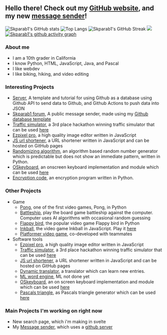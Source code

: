 ## Hello there! Check out my [GitHub website](https://skparab1.github.io), and my new [message sender](https://skparab1.github.io/server/frontend.html)!

![Skparab1's GitHub stats](https://github-readme-stats.vercel.app/api?username=skparab1&radius=5&layout=compact&theme=algolia)
![Top Langs](https://github-readme-stats.vercel.app/api/top-langs/?username=skparab1&theme=algolia&bor&layout=compact&langs_count=4)
![Skparab1's GitHub Streak](https://github-readme-streak-stats.herokuapp.com/?user=skparab1&layout=compact&theme=algolia)
![](https://visitor-badge.laobi.icu/badge?page_id=skparab1.skparab1&theme=algolia)
[![Skparab1's github activity graph](https://activity-graph.herokuapp.com/graph?username=Skparab1&layout=compact&theme=react-dark)](https://github.com/ashutosh00710/github-readme-activity-graph)

### About me
  - I am a 10th grader in California
  - I know Python, HTML, JavaScript, Java, and Pascal
  - I like webdev
  - I like biking, hiking, and video editing
 
### Interesting Projects
  - [Server](https://github.com/skparab1/server), A template and tutorial for using Github as a database using Github API to send data to Github, and Github Actions to push data into JSON
  - [Skparab1 forum](https://skparab1/github.io/server/frontend), A public message sender, made using my [Github database template](https://skparab1.github.io/server/frontend.html)
  - [Traffic simulator](https://github.com/Skparab1/traffic-simulator), a 3rd place hackathon winning traffic simulator that can be used [here](https://skparab1.github.io/r/traffic)
  - [Ezpixel pro](https://github.com/Skparab1/ezpixel-pro), a high quality image editor written in JavaScript
  - [JS url shortener](https://github.com/Skparab1/js-url-shortener), a URL shortener written in JavaScript and can be hosted on GitHub pages
  - [Randomizing algorithm](https://github.com/skparab1/randomizing-algorithm), an algorithm based random number generator which is predictable but does not show an immediate pattern, written in Python.
  - [OSkeyboard](https://github.com/skparab1/oskeyboard), an onscreen keyboard implementation and module which can be used [here](https://skparab1.github.io/r/key)
  - [Encryption code](https://github.com/skparab1/encryption-code), an encryption program written in Python.

### Other Projects
  - Game
     - [Pong](https://github.com/skparab1/pong), one of the first video games, Pong, in Python
     - [Battleship](https://github.com/skparab1/battleship), play the board game battleship against the computer. Computer uses AI algorithms with occasional random guessing
     - [Flappy bird](https://github.com/skparab1/flappy-bird), the popular video game Flappy bird in Python 
     - [Inkball](https://github.com/skparab1/javascript-inkball), the video game Inkball in JavaScript. Play it [here](https://skparab1.itch.io/javascript-inkball)
     - [Platformer video game](https://skparab1.itch.io/sword-jumper), co-developed with teammates
   - Software tools
     - [Ezpixel pro](https://github.com/Skparab1/ezpixel-pro), a high quality image editor written in JavaScript
     - [Traffic simulator](https://github.com/Skparab1/traffic-simulator), a 3rd place hackathon winning traffic simulator that can be used [here](https://skparab1.github.io/r/traffic)
     - [JS url shortener](https://github.com/Skparab1/js-url-shortener), a URL shortener written in JavaScript and can be hosted on GitHub pages
     - [Dynamic translator](https://github.com/Skparab1/dynamic-spanish-english-translator), a translator which can learn new entries.
     - [ML word engine](https://github.com/Skparab1/ml-word-engine), ML not done yet
     - [OSkeyboard](https://github.com/skparab1/oskeyboard), an on screen keyboard implementation and module which can be used [here](https://skparab1.github.io/r/key)
     - [Pascals triangle](https://github.com/Skparab1/pascals-triangle), as Pascals triangle generator which can be used [here](skparab1.github.io/r/pascal)
### Main Projects I'm working on right now
- New search page, which i'm making in svelte
- My [Message sender](https://skparab1.github.io/server/frontend), which uses a [github server](https://github.com/skparab1/server)
